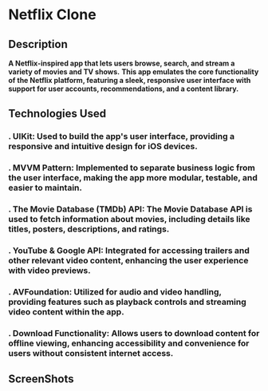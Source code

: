 # Netflix Clone

## Description 
**A Netflix-inspired app that lets users browse, search, and stream a variety of movies and TV shows.** 
**This app emulates the core functionality of the Netflix platform, featuring a sleek, responsive user interface with support for user accounts, recommendations, and a content library.**

## Technologies Used

### . UIKit: Used to build the app's user interface, providing a responsive and intuitive design for iOS devices.
### . MVVM Pattern: Implemented to separate business logic from the user interface, making the app more modular, testable, and easier to maintain.
### . The Movie Database (TMDb) API: The Movie Database API is used to fetch information about movies, including details like titles, posters, descriptions, and ratings.
### . YouTube & Google API: Integrated for accessing trailers and other relevant video content, enhancing the user experience with video previews.
### . AVFoundation: Utilized for audio and video handling, providing features such as playback controls and streaming video content within the app.
### . Download Functionality: Allows users to download content for offline viewing, enhancing accessibility and convenience for users without consistent internet access.

## ScreenShots



